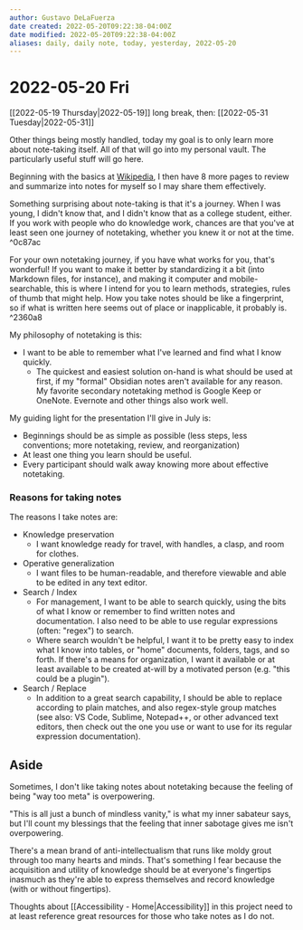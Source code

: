 ```yaml
---
author: Gustavo DeLaFuerza
date created: 2022-05-20T09:22:38-04:00Z
date modified: 2022-05-20T09:22:38-04:00Z
aliases: daily, daily note, today, yesterday, 2022-05-20
---
```


# 2022-05-20 Fri

[[2022-05-19 Thursday|2022-05-19]]
long break, then:
[[2022-05-31 Tuesday|2022-05-31]]

Other things being mostly handled, today my goal is to only learn more about note-taking itself. All of that will go into my personal vault. The particularly useful stuff will go here. 

Beginning with the basics at [Wikipedia](https://en.wikipedia.org/wiki/Note-taking), I then have 8 more pages to review and summarize into notes for myself so I may share them effectively.

Something surprising about note-taking is that it's a journey. When I was young, I didn't know that, and I didn't know that as a college student, either. If you work with people who do knowledge work, chances are that you've at least seen one journey of notetaking, whether you knew it or not at the time.  ^0c87ac

For your own notetaking journey, if you have what works for you, that's wonderful! If you want to make it better by standardizing it a bit (into Markdown files, for instance), and making it computer and mobile-searchable, this is where I intend for you to learn methods, strategies, rules of thumb that might help. How you take notes should be like a fingerprint, so if what is written here seems out of place or inapplicable, it probably is. ^2360a8

My philosophy of notetaking is this:

- I want to be able to remember what I've learned and find what I know quickly. 
	- The quickest and easiest solution on-hand is what should be used at first, if my "formal" Obsidian notes aren't available for any reason. My favorite secondary notetaking method is Google Keep or OneNote. Evernote and other things also work well.

My guiding light for the presentation I'll give in July is:

- Beginnings should be as simple as possible (less steps, less conventions; more notetaking, review, and reorganization)
- At least one thing you learn should be useful.
- Every participant should walk away knowing more about effective notetaking.

### Reasons for taking notes

The reasons I take notes are:

- Knowledge preservation
	- I want knowledge ready for travel, with handles, a clasp, and room for clothes.
- Operative generalization
	- I want files to be human-readable, and therefore viewable and able to be edited in any text editor.
- Search / Index
	- For management, I want to be able to search quickly, using the bits of what I know or remember to find written notes and documentation. I also need to be able to use regular expressions (often: "regex") to search.
	- Where search wouldn't be helpful, I want it to be pretty easy to index what I know into tables, or "home" documents, folders, tags, and so forth. If there's a means for organization, I want it available or at least available to be created at-will by a motivated person (e.g. "this could be a plugin").
- Search / Replace 
	- In addition to a great search capability, I should be able to replace according to plain matches, and also regex-style group matches (see also: VS Code, Sublime, Notepad++, or other advanced text editors, then check out the one you use or want to use for its regular expression documentation).

## Aside 

Sometimes, I don't like taking notes about notetaking because the feeling of being "way too meta" is overpowering. 

"This is all just a bunch of mindless vanity," is what my inner sabateur says, but I'll count my blessings that the feeling that inner sabotage gives me isn't overpowering.

There's a mean brand of anti-intellectualism that runs like moldy grout through too many hearts and minds. That's something I fear because the acquisition and utility of knowledge should be at everyone's fingertips inasmuch as they're able to express themselves and record knowledge (with or without fingertips). 

Thoughts about [[Accessibility - Home|Accessibility]] in this project need to at least reference great resources for those who take notes as I do not.

